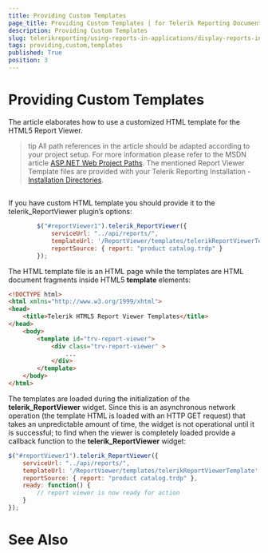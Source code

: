 ```yaml
---
title: Providing Custom Templates
page_title: Providing Custom Templates | for Telerik Reporting Documentation
description: Providing Custom Templates
slug: telerikreporting/using-reports-in-applications/display-reports-in-applications/web-application/html5-report-viewer/customizing/styling-and-appearance/providing-custom-templates
tags: providing,custom,templates
published: True
position: 3
---
```


# Providing Custom Templates



The article elaborates how to use a customized HTML template for the HTML5 Report Viewer.

>tip All path references in the article should be adapted according           to your project setup. For more information please refer to the MSDN article           [ASP.NET Web Project Paths](http://msdn.microsoft.com/en-us/library/ms178116.aspx).         The mentioned Report Viewer Template files are provided with your Telerik Reporting Installation -           [Installation Directories](6E821131-83F3-45A4-BB6E-1530223D1E38#directories-and-asemblies).         


## 

If you have custom HTML template you should provide it to the telerik_ReportViewer plugin’s options:

	
````js
        $("#reportViewer1").telerik_ReportViewer({
            serviceUrl: "../api/reports/",
            templateUrl: '/ReportViewer/templates/telerikReportViewerTemplate.html',
            reportSource: { report: "product catalog.trdp" }
        });
````



The HTML template file is an HTML page while the templates are HTML document fragments inside HTML5 __template__ elements:         

	
````HTML
<!DOCTYPE html>
<html xmlns="http://www.w3.org/1999/xhtml">
<head>
    <title>Telerik HTML5 Report Viewer Templates</title>
</head>
    <body>
        <template id="trv-report-viewer">
            <div class="trv-report-viewer" >
		        ...
            </div>
        </template>
    </body>
</html>
````



The templates are loaded during the initialization of the __telerik_ReportViewer__ widget. Since this is an asynchronous network operation           (the template HTML is loaded with an HTTP GET request) that takes an unpredictable amount of time, the widget is not operational until it is successful;           to find when the viewer is completely loaded provide a callback function to the __telerik_ReportViewer__ widget:         

	
````js
$("#reportViewer1").telerik_ReportViewer({
	serviceUrl: "../api/reports/",
	templateUrl: '/ReportViewer/templates/telerikReportViewerTemplate',
	reportSource: { report: "product catalog.trdp" },
	ready: function() {
		// report viewer is now ready for action
	}
});
````



# See Also

